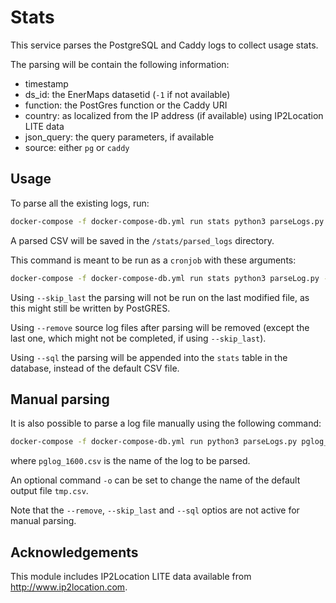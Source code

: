 # Stats

This service parses the PostgreSQL and Caddy logs to collect usage stats.

The parsing will be contain the following information:

- timestamp
- ds_id: the EnerMaps datasetid (`-1` if not available)
- function: the PostGres function or the Caddy URI
- country: as localized from the IP address (if available) using IP2Location LITE data
- json_query: the query parameters, if available
- source: either `pg` or `caddy`


## Usage

To parse all the existing logs, run:

```bash
docker-compose -f docker-compose-db.yml run stats python3 parseLogs.py
```

A parsed CSV will be saved in the `/stats/parsed_logs` directory.

This command is meant to be run as a `cronjob` with these arguments:

```bash
docker-compose -f docker-compose-db.yml run stats python3 parseLog.py --skip_last --sql --remove
```

Using `--skip_last`  the parsing will not be run on the last modified file, as this might still be written by PostGRES.

Using `--remove` source log files after parsing will be removed (except the last one, which might not be completed, if using `--skip_last`).

Using `--sql` the parsing will be appended into the `stats` table in the database, instead of the default CSV file.

## Manual parsing

It is also possible to parse a log file manually using the following command:

```bash
docker-compose -f docker-compose-db.yml run python3 parseLogs.py pglog_1600.csv
```

where `pglog_1600.csv` is the name of the log to be parsed.

An optional command `-o` can be set to change the name of the default output file `tmp.csv`.

Note that the `--remove`, `--skip_last` and `--sql` optios are not active for manual parsing.


## Acknowledgements
This module includes IP2Location LITE data available from http://www.ip2location.com.
